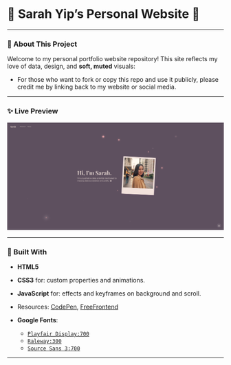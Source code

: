 <!--
  README.md
  Sarah Yip's Website Portfolio README -->
# 🌸 Sarah Yip’s Personal Website 🌸

---


### 🌼 About This Project

Welcome to my personal portfolio website repository! This site reflects my love of data, design, and **soft, muted** visuals:

- For those who want to fork or copy this repo and use it publicly, please credit me by linking back to my website or social media.


---


### ✨ Live Preview

<p align="center">
  <img width="600" alt="Screenshot of Home Page" src="https://raw.githubusercontent.com/Sawpy/sawpy.github.io/refs/heads/main/images/sawpy.github.io_preview.png">
</p>


---


### 🎀 Built With

- **HTML5** 
- **CSS3** for: custom properties and animations.  
- **JavaScript** for: effects and keyframes on background and scroll.

- Resources: [CodePen](https://codepen.io/), [FreeFrontend](https://freefrontend.com/)

- **Google Fonts**:
  - [`Playfair Display:700`](https://fonts.googleapis.com/css2?family=Playfair+Display:wght@700)
  - [`Raleway:300`](https://fonts.googleapis.com/css2?family=Raleway:wght@300)
  - [`Source Sans 3:700`](https://fonts.googleapis.com/css2?family=Source+Sans+3:wght@700)


---
